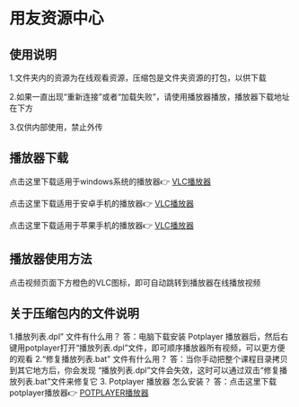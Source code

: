 # 用友资源中心

## 使用说明
1.文件夹内的资源为在线观看资源，压缩包是文件夹资源的打包，以供下载

2.如果一直出现“重新连接”或者“加载失败”，请使用播放器播放，播放器下载地址在下方

3.仅供内部使用，禁止外传


## 播放器下载

点击这里下载适用于windows系统的播放器👉 [VLC播放器](https://get.videolan.org/vlc/3.0.16/win64/vlc-3.0.16-win64.exe)

点击这里下载适用于安卓手机的播放器👉 [VLC播放器](https://rocket.lanzouf.com/i7Ee3012s9vc)

点击这里下载适用于苹果手机的播放器👉 [VLC播放器](https://itunes.apple.com/app/apple-store/id650377962?pt=454758&ct=vodownloadpage&mt=8)

## 播放器使用方法

点击视频页面下方橙色的VLC图标，即可自动跳转到播放器在线播放视频

## 关于压缩包内的文件说明
1.播放列表.dpl” 文件有什么用？
答：电脑下载安装 Potplayer 播放器后，然后右键用potplayer打开“播放列表.dpl”文件，即可顺序播放器所有视频，可以更方便的观看
2.“修复播放列表.bat” 文件有什么用？
答：当你手动把整个课程目录拷贝到其它地方后，你会发现 “播放列表.dpl”文件会失效，这时可以通过双击“修复播放列表.bat”文件来修复它
3. Potplayer 播放器 怎么安装？
答：点击这里下载potplayer播放器👉 [POTPLAYER播放器](https://rocket.lanzouf.com/iGUqRhqwpmh)
